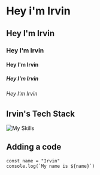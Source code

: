 # Hey i'm Irvin
## Hey I'm Irvin
### Hey I'm Irvin
#### Hey I'm Irvin
##### Hey I'm Irvin
###### Hey I'm Irvin

## Irvin's Tech Stack
![My Skills](https://skillicons.dev/icons?i=html,css,js,ts,git,github,vscode,figma,tailwind,vite,react,py,pycharm,django,flask,flutter,dart,swift,java,php,nodejs,npm,postgres,mysql,mongodb,vercel,astro,nextjs,svelte,firebase,supabase,jest,docker,postman,pytorch,tensorflow,threejs)

## Adding a code
```
const name = "Irvin"
console.log(`My name is ${name}`)
```
